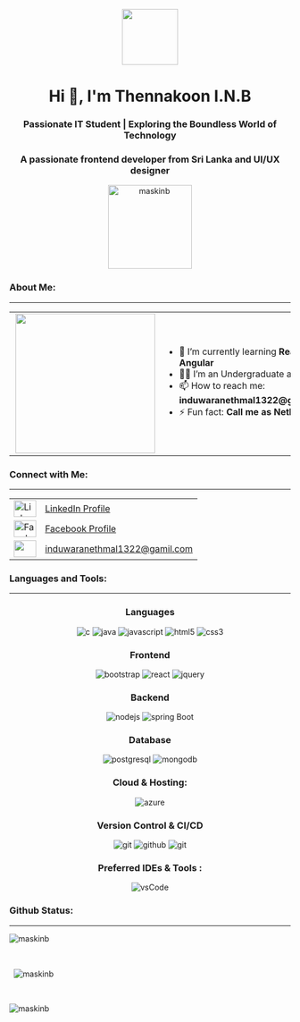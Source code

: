 <p align="center" ><img  src = "https://github.com/7oSkaaa/7oSkaaa/blob/main/Images/about_me.gif?raw=true" width = 100px></p>
<h1 align="center">Hi 👋, I'm Thennakoon I.N.B</h1>
<h3 align="center">Passionate IT Student | Exploring the Boundless World of Technology</h3>
<h3 align="center">A passionate frontend developer from Sri Lanka and UI/UX designer</h3>

<p align="center"> <img src="https://komarev.com/ghpvc/?username=maskinb&label=Profile%20views&color=0e75b6&style=flat" alt="maskinb"  width="150"/> </p>



 ### About Me:
 ---

<table align="center"  border="0" width="250">
  <tr>
    <td>
      <img src="https://github.com/7oSkaaa/7oSkaaa/blob/main/Images/Right_Side.gif?raw=true" width="250px" align="right">
    </td>
    <td>
      <ul>
        <li>🌱 I’m currently learning <b>React & Angular</b></li>
        <li>🧑‍🎓 I’m an Undergraduate at <b>NSBM</b></li>
        <li>📫 How to reach me: <b>induwaranethmal1322@gmail.com</b></li>
        <li>⚡ Fun fact: <b>Call me as Nethu</b></li>
      </ul>
    </td>
  </tr>
</table>

 

 ### Connect with Me:
 ---
<table border="0" align="center" width="400px">
  <tr>
    <td>
      <img src="https://raw.githubusercontent.com/rahuldkjain/github-profile-readme-generator/master/src/images/icons/Social/linked-in-alt.svg" alt="LinkedIn" height="30" width="40" />
    </td>
    <td>
      <a href="https://linkedin.com/in/thennakoon-i-n-b" target="blank">LinkedIn Profile</a>
    </td>
  </tr>
  <tr>
    <td>
      <img src="https://raw.githubusercontent.com/rahuldkjain/github-profile-readme-generator/master/src/images/icons/Social/facebook.svg" alt="Facebook" height="30" width="40" />
    </td>
    <td>
      <a href="https://fb.com/induwara-nethmal" target="blank">Facebook Profile</a>
    </td>
  </tr>
   <tr>
    <td>
      <img align="center" src="https://seeklogo.com/images/G/gmail-new-2020-logo-32DBE11BB4-seeklogo.com.png" height="30" width="40" />
    </td>
    <td>
      <a href="induwaranethmal1322@gmail.com" target="blank">induwaranethmal1322@gamil.com</a>
    </td>
  </tr>
 
</table>


 ### Languages and Tools:
 ---

<h3 align="center">Languages</h3>
<p align="center">
<!--   <a href="https://www.cprogramming.com/" target="_blank">  -->
    <img src="https://img.shields.io/badge/C%20programming-A8B9CC.svg?style=for-the-badge&logo=c&logoColor=white"
      alt="c"/>
  </a>
<!--   <a href="https://www.java.com" target="_blank">  -->
    <img src="https://img.shields.io/badge/Java-007396.svg?style=for-the-badge&logo=java&logoColor=white" 
      alt="java"/> 
  </a>
<!--   <a href="https://developer.mozilla.org/en-US/docs/Web/JavaScript" target="_blank">  -->
    <img src="https://img.shields.io/badge/Javascript-F7DF1E.svg?style=for-the-badge&logo=javascript&logoColor=black"
      alt="javascript"/> 
  </a>
<!--   <a href="https://www.w3.org/html/" target="_blank">  -->
    <img src="https://img.shields.io/badge/html-E34F26.svg?style=for-the-badge&logo=html5&logoColor=white"
      alt="html5"/> 
  </a>
<!--   <a href="https://www.w3schools.com/css/" target="_blank"> -->
    <img src="https://img.shields.io/badge/css-1572B6.svg?style=for-the-badge&logo=css3&logoColor=white"
      alt="css3"/>
<!--   </a>
  <a href="https://www.typescriptlang.org/" target="_blank"> 
    <img src="https://img.shields.io/badge/typescript-3178C6.svg?style=for-the-badge&logo=typescript&logoColor=white"
      alt="typescript"/>
  </a> -->
</p>

<h3 align="center">Frontend</h3>
<p align="center">
<!--       <a href="https://getbootstrap.com" target="_blank"> -->
    <img src="https://img.shields.io/badge/bootstrap-7952B3.svg?style=for-the-badge&logo=bootstrap&logoColor=white"
      alt="bootstrap"/>
  </a>
<!--   <a href="https://babeljs.io/" target="_blank">
    <img src="https://img.shields.io/badge/babel-F9DC3E.svg?style=for-the-badge&logo=babel&logoColor=black" alt="babel"/> 
  </a> -->
<!--   <a href="https://bulma.io/" target="_blank">
    <img src="https://img.shields.io/badge/bulma-00D1B2.svg?style=for-the-badge&logo=bulma&logoColor=white"
      alt="bulma"/>
  </a> -->
<!--   <a href="https://www.gatsbyjs.com/" target="_blank">
    <img src="https://img.shields.io/badge/gatsbyjs-663399.svg?style=for-the-badge&logo=gatsby&logoColor=white" alt="gatsby" />
   </a> -->
<!--   <a href="https://reactjs.org/" target="_blank">   -->
    <img src="https://img.shields.io/badge/reactjs-61DAFB.svg?style=for-the-badge&logo=react&logoColor=black"
      alt="react"/> 
  </a>
<!--   <a href="https://redux.js.org" target="_blank"> 
    <img src="https://img.shields.io/badge/redux-764ABC.svg?style=for-the-badge&logo=redux&logoColor=white" alt="redux"/> 
  </a>  -->
<!--   <a href="https://jquery.com/" target="_blank"> -->
    <img src="https://img.shields.io/badge/jquery-0769AD.svg?style=for-the-badge&logo=jquery&logoColor=white" alt="jquery"/> 
  </a>
<!--   <a href="https://webpack.js.org" target="_blank">
    <img src="https://img.shields.io/badge/webpack-8DD6F9.svg?style=for-the-badge&logo=webpack&logoColor=black"
      alt="webpack"/>
  </a> -->
</p>

<h3 align="center">Backend</h3>
<p align="center">
<!--   <a href="https://nodejs.org" target="_blank">  -->
    <img src="https://img.shields.io/badge/node.js-339933.svg?style=for-the-badge&logo=nodedotjs&logoColor=white"
      alt="nodejs"/> 
  </a>
<!--   <a href="https://expressjs.com" target="_blank">
    <img src="https://img.shields.io/badge/express-000000.svg?style=for-the-badge&logo=express&logoColor=white"
      alt="express" /> -->
<!--   <a href="https://hibernate.org/" target="_blank"> 
    <img src="https://img.shields.io/badge/hibernate-59666C.svg?style=for-the-badge&logo=hibernate&logoColor=white" alt="hibernate " /> 
  </a> -->
<!--     <a href="https://spring.io/" target="_blank"> 
      <img src="https://img.shields.io/badge/spring%20IOC-6DB33F.svg?style=for-the-badge&logo=spring&logoColor=white" alt="spring" /> 
  </a> -->
<!--   <a href="https://spring.io/" target="_blank">  -->
    <img src="https://img.shields.io/badge/spring%20boot-6DB33F.svg?style=for-the-badge&logo=springboot&logoColor=white" alt="spring Boot" /> 
  </a>
  </a> 
</p>

<h3 align="center">Database</h3>
<p align="center">
<!--   <a href="https://www.postgresql.org" target="_blank">  -->
    <img src="https://img.shields.io/badge/postgreSQL-4169E1.svg?style=for-the-badge&logo=postgresql&logoColor=white"
      alt="postgresql"/> 
<!--   <a href="https://www.mongodb.com/" target="_blank">  -->
    <img src="https://img.shields.io/badge/mongodb-47A248.svg?style=for-the-badge&logo=mongodb&logoColor=white"
      alt="mongodb"/> 
  </a> 
</p>

<h3 align="center">Cloud & Hosting:</h3>
<p align="center">
<!--   <a href="https://azure.microsoft.com/en-in/" target="_blank"> -->
    <img  src="https://img.shields.io/badge/Azure-0078D4?style=for-the-badge&logo=microsoftazure&logoColor=white" alt="azure"/> 
  </a>
</p>

<h3 align="center">Version Control & CI/CD</h3>
<p align="center">
<!--   <a href="https://git-scm.com/" target="_blank"> -->
    <img src="https://img.shields.io/badge/git-F05032.svg?style=for-the-badge&logo=git&logoColor=white"
      alt="git"/>
  </a>
<!--   <a href="https://github.com/ELanza-48" target="_blank"> -->
    <img src="https://img.shields.io/badge/github-181717.svg?style=for-the-badge&logo=github&logoColor=white" alt="github" />
  </a>
<!--   <a href="https://gitlab.com/Elanza-48" target="_blank"> -->
    <img src="https://img.shields.io/badge/gitlab-181717.svg?style=for-the-badge&logo=gitlab&logoColor=white"
      alt="git"/>
</p>

<h3 align="center">Preferred IDEs  & Tools :</h3>
<p align="center">   
  </a>
<!--   <a href="https://code.visualstudio.com/" target="_blank"> -->
    <img src="https://img.shields.io/badge/vscode-007ACC.svg?style=for-the-badge&logo=visualstudiocode&logoColor=white" alt="vsCode"/> 
  </a>




### Github Status:
 ---
<p>
  <img align="center" src="https://github-readme-stats.vercel.app/api/top-langs?username=maskinb&show_icons=true&locale=en&layout=compact" alt="maskinb" />
</p>
<br>

<p>&nbsp;
  <img align="center" src="https://github-readme-stats.vercel.app/api?username=maskinb&show_icons=true&locale=en" alt="maskinb" />
</p>
<br>

<p>
  <img align="center" src="https://github-readme-streak-stats.herokuapp.com/?user=maskinb&" alt="maskinb" />
</p> 




